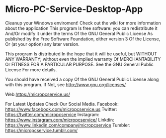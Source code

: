 # Micro-PC-Service-Desktop-App
Cleanup your Windows enviroment!  Check out the wiki for more information about the application
This program Is free software: you can redistribute it And/Or modify it under the terms Of the GNU General Public License As published by the Free Software Foundation, either version 3 Of the License, Or (at your option) any later version.

This program Is distributed In the hope that it will be useful, but WITHOUT ANY WARRANTY; without even the implied warranty Of MERCHANTABILITY Or FITNESS FOR A PARTICULAR PURPOSE. See the GNU General Public License For more details.

You should have received a copy Of the GNU General Public License along with this program. If Not, see http://www.gnu.org/licenses/

Web:https://micropcservice.us/

For Latest Updates Check Our Social Media.
Facebook: https://www.facebook.com/micropcservice.us
Twitter: https://twitter.com/micropcservice
Instagram: https://www.instagram.com/micropcservice/
Linkdin: https://www.linkedin.com/company/micropcservice
Tumbler: https://micropcservice.tumblr.com/
